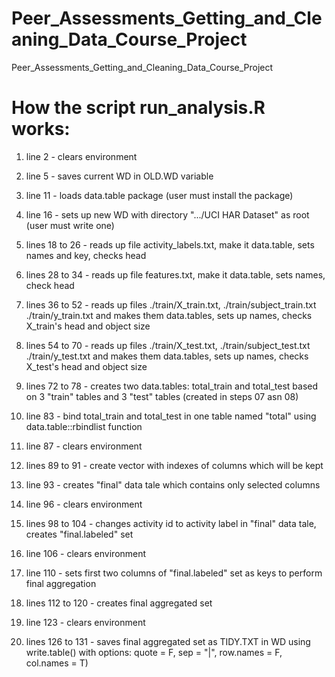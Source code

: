 Peer_Assessments_Getting_and_Cleaning_Data_Course_Project
=========================================================

Peer_Assessments_Getting_and_Cleaning_Data_Course_Project

How the script run_analysis.R works:
====================================

01) line 2 - clears environment

02) line 5 - saves current WD in OLD.WD variable

03) line 11 - loads data.table package (user must install the package)

04) line 16 - sets up new WD with directory ".../UCI HAR Dataset" as root (user must write one)

05) lines 18 to 26 - reads up file activity_labels.txt, make it data.table, sets names and key, checks head

06) lines 28 to 34 - reads up file features.txt, make it data.table, sets names, check head

07) lines 36 to 52 - reads up files ./train/X_train.txt, ./train/subject_train.txt ./train/y_train.txt and makes them data.tables, sets up names, checks X_train's head and object size

08) lines 54 to 70 - reads up files ./train/X_test.txt, ./train/subject_test.txt ./train/y_test.txt and makes them data.tables, sets up names, checks X_test's head and object size

09) lines 72 to 78 - creates two data.tables: total_train and total_test based on 3 "train" tables and 3 "test" tables (created in steps 07 asn 08)

10) line 83 - bind total_train and total_test in one table named "total" using data.table::rbindlist function

11) line 87 - clears environment

12) lines 89 to 91 - create vector with indexes of columns which will be kept

13) line 93 - creates "final" data tale which contains only selected columns

14) line 96 - clears environment

15) lines 98 to 104 - changes activity id to activity label in "final" data tale, creates "final.labeled" set

16) line 106 - clears environment

17) line 110 - sets first two columns of "final.labeled" set as keys to perform final aggregation

18) lines 112 to 120 - creates final aggregated set

19) line 123 - clears environment

20) lines 126 to 131 - saves final aggregated set as TIDY.TXT in WD using write.table() with options: quote = F, sep = "|", row.names = F, col.names = T)


